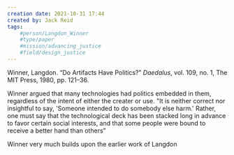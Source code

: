 ```yaml
---
creation date: 2021-10-31 17:44
created by: Jack Reid
tags:
	#person/Langdon_Winner
	#type/paper
	#mission/advancing_justice
	#field/design_justice
---
```


Winner, Langdon. “Do Artifacts Have Politics?” *Daedalus*, vol. 109, no. 1, The MIT Press, 1980, pp. 121–36.


Winner argued that many technologies had politics embedded in them, regardless of the intent of either the creater or use. "It is neither correct nor insightful to say, 'Someone intended to do somebody else harm.' Rather, one must say that the technological deck has been stacked long in advance to favor certain social interests, and that some people were bound to receive a better hand than others"

Winner very much builds upon the earlier work of Langdon 
